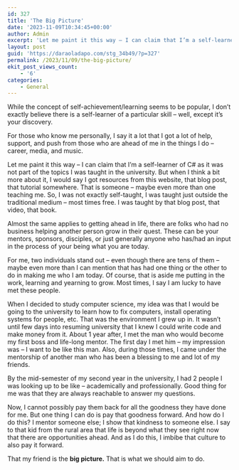 ```yaml
---
id: 327
title: 'The Big Picture'
date: '2023-11-09T10:34:45+00:00'
author: Admin
excerpt: 'Let me paint it this way – I can claim that I’m a self-learner of C# as it was not part of the topics I was taught in the university. But when I think a bit more about it, I would say I got resources from this website, that blog post, that tutorial somewhere. That is someone – maybe even more than one teaching me. So, I was not exactly self-taught, I was taught just outside the traditional medium – most times free. I was taught by that blog post, that video, that book.'
layout: post
guid: 'https://daraoladapo.com/stg_34b49/?p=327'
permalink: /2023/11/09/the-big-picture/
ekit_post_views_count:
    - '6'
categories:
    - General
---
```


While the concept of self-achievement/learning seems to be popular, I don’t exactly believe there is a self-learner of a particular skill – well, except it’s your discovery.

For those who know me personally, I say it a lot that I got a lot of help, support, and push from those who are ahead of me in the things I do – career, media, and music.

Let me paint it this way – I can claim that I’m a self-learner of C# as it was not part of the topics I was taught in the university. But when I think a bit more about it, I would say I got resources from this website, that blog post, that tutorial somewhere. That is someone – maybe even more than one teaching me. So, I was not exactly self-taught, I was taught just outside the traditional medium – most times free. I was taught by that blog post, that video, that book.

Almost the same applies to getting ahead in life, there are folks who had no business helping another person grow in their quest. These can be your mentors, sponsors, disciples, or just generally anyone who has/had an input in the process of your being what you are today.

For me, two individuals stand out – even though there are tens of them – maybe even more than I can mention that has had one thing or the other to do in making me who I am today. Of course, that is aside me putting in the work, learning and yearning to grow. Most times, I say I am lucky to have met these people.

When I decided to study computer science, my idea was that I would be going to the university to learn how to fix computers, install operating systems for people, etc. That was the environment I grew up in. It wasn’t until few days into resuming university that I knew I could write code and make money from it. About 1 year after, I met the man who would become my first boss and life-long mentor. The first day I met him – my impression was – I want to be like this man. Also, during those times, I came under the mentorship of another man who has been a blessing to me and lot of my friends.

By the mid-semester of my second year in the university, I had 2 people I was looking up to be like – academically and professionally. Good thing for me was that they are always reachable to answer my questions.

Now, I cannot possibly pay them back for all the goodness they have done for me. But one thing I can do is pay that goodness forward. And how do I do this? I mentor someone else; I show that kindness to someone else. I say to that kid from the rural area that life is beyond what they see right now that there are opportunities ahead. And as I do this, I imbibe that culture to also pay it forward.

That my friend is the **big picture.** That is what we should aim to do.